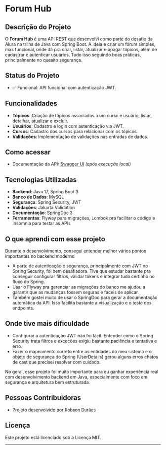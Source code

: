 # Forum Hub

## Descrição do Projeto

O **Forum Hub** é uma API REST que desenvolvi como parte do desafio da Alura na trilha de Java com Spring Boot. A ideia é criar um fórum simples, mas funcional, onde dá pra criar, listar, atualizar e apagar tópicos, além de cadastrar e autenticar usuários. Tudo isso seguindo boas práticas, principalmente no quesito segurança.

## Status do Projeto

- ✅ Funcional: API funcional com autenticação JWT.

## Funcionalidades

- **Tópicos**: Criação de tópicos associados a um curso e usuário, listar, detalhar, atualizar e excluir.
- **Usuários**: Cadastro e login com autenticação via JWT.
- **Cursos**: Cadastro dos cursos para relacionar com os tópicos.
- **Validações**: Implementação de validações nas entradas de dados.

## Como acessar

- Documentação da API: [Swagger UI](http://localhost:8080/swagger-ui/index.html) *(após execução local)*

## Tecnologias Utilizadas

- **Backend**: Java 17, Spring Boot 3
- **Banco de Dados**: MySQL
- **Segurança**: Spring Security, JWT
- **Validações**: Jakarta Validation
- **Documentação**: SpringDoc 3
- **Ferramentas**: Flyway para migrações, Lombok pra facilitar o código e Insomnia para testar as APIs

## O que aprendi com esse projeto

Durante o desenvolvimento, consegui entender melhor vários pontos importantes no backend moderno:

- A parte de autenticação e segurança, principalmente com JWT no Spring Security, foi bem desafiadora. Tive que estudar bastante pra conseguir configurar filtros, validar tokens e integrar tudo certinho no fluxo do Spring.
- Usar o Flyway pra gerenciar as migrações do banco me ajudou a garantir que as mudanças fossem seguras e fáceis de aplicar.
- Também gostei muito de usar o SpringDoc para gerar a documentação automática da API. Isso facilita bastante a visualização e o teste dos endpoints.

## Onde tive mais dificuldade

- Configurar a autenticação JWT não foi fácil. Entender como o Spring Security trata filtros e exceções exigiu bastante paciência e tentativa e erro.
- Fazer o mapeamento correto entre as entidades do meu sistema e o objeto de segurança do Spring (UserDetails) gerou alguns erros chatos de cast que precisei resolver com cuidado.

No geral, esse projeto foi muito importante para eu ganhar experiência real com desenvolvimento backend em Java, especialmente com foco em segurança e arquitetura bem estruturada.

## Pessoas Contribuidoras

- Projeto desenvolvido por Robson Durães

## Licença

Este projeto está licenciado sob a Licença MIT.

---

